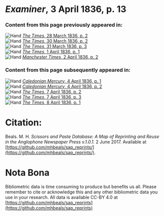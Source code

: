 # *Examiner*, 3 April 1836, p. 13  
  
### Content from this page previously appeared in:  
![Hand](http://scissorsandpaste.net/wp-content/uploads/2017/06/smallhandpointer.png) [*The Times*, 28 March 1836, p. 2](https://mhbeals.github.io/sap_html/The-Times/The-Times-28-March-1836-p-2)  
![Hand](http://scissorsandpaste.net/wp-content/uploads/2017/06/smallhandpointer.png) [*The Times*, 30 March 1836, p. 2](https://mhbeals.github.io/sap_html/The-Times/The-Times-30-March-1836-p-2)  
![Hand](http://scissorsandpaste.net/wp-content/uploads/2017/06/smallhandpointer.png) [*The Times*, 31 March 1836, p. 3](https://mhbeals.github.io/sap_html/The-Times/The-Times-31-March-1836-p-3)  
![Hand](http://scissorsandpaste.net/wp-content/uploads/2017/06/smallhandpointer.png) [*The Times*, 1 April 1836, p. 1](https://mhbeals.github.io/sap_html/The-Times/The-Times-1-April-1836-p-1)  
![Hand](http://scissorsandpaste.net/wp-content/uploads/2017/06/smallhandpointer.png) [*Manchester Times*, 2 April 1836, p. 2](https://mhbeals.github.io/sap_html/Manchester-Times/Manchester-Times-2-April-1836-p-2)  
  
### Content from this page subsequently appeared in:  
![Hand](http://scissorsandpaste.net/wp-content/uploads/2017/06/smallhandpointer.png) [*Caledonian Mercury*, 4 April 1836, p. 1](https://mhbeals.github.io/sap_html/Caledonian-Mercury/Caledonian-Mercury-4-April-1836-p-1)  
![Hand](http://scissorsandpaste.net/wp-content/uploads/2017/06/smallhandpointer.png) [*Caledonian Mercury*, 4 April 1836, p. 2](https://mhbeals.github.io/sap_html/Caledonian-Mercury/Caledonian-Mercury-4-April-1836-p-2)  
![Hand](http://scissorsandpaste.net/wp-content/uploads/2017/06/smallhandpointer.png) [*The Times*, 7 April 1836, p. 2](https://mhbeals.github.io/sap_html/The-Times/The-Times-7-April-1836-p-2)  
![Hand](http://scissorsandpaste.net/wp-content/uploads/2017/06/smallhandpointer.png) [*The Times*, 7 April 1836, p. 3](https://mhbeals.github.io/sap_html/The-Times/The-Times-7-April-1836-p-3)  
![Hand](http://scissorsandpaste.net/wp-content/uploads/2017/06/smallhandpointer.png) [*The Times*, 8 April 1836, p. 1](https://mhbeals.github.io/sap_html/The-Times/The-Times-8-April-1836-p-1)  


# Citation: 

Beals. M. H. *Scissors and Paste Database: A Map of Reprinting and Reuse in the Anglophone Newspaper Press v.1.0.1.* 2 June 2017. Available at [https://github.com/mhbeals/sap_reprints/](https://github.com/mhbeals/sap_reprints/). 

# Nota Bona

Bibliometric data is time consuming to produce but benefits us all. Please remember to cite or acknowledge this and any other bibliometric data you use in your research. All data is available CC-BY 4.0 at [https://github.com/mhbeals/sap_reprints](https://github.com/mhbeals/sap_reprints)